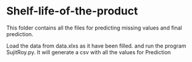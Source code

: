 # Shelf-life-of-the-product
This folder contains all the files for predicting missing values and final prediction.

Load the data from data.xlxs as it have been filled.
and run the program SujitRoy.py.
It will generate a csv with all the values for Prediction

